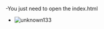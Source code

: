 -You just need to open the index.html


- ![unknown133](https://user-images.githubusercontent.com/74628716/120808419-e1c63280-c56a-11eb-8bff-496fd7a64e35.png)


